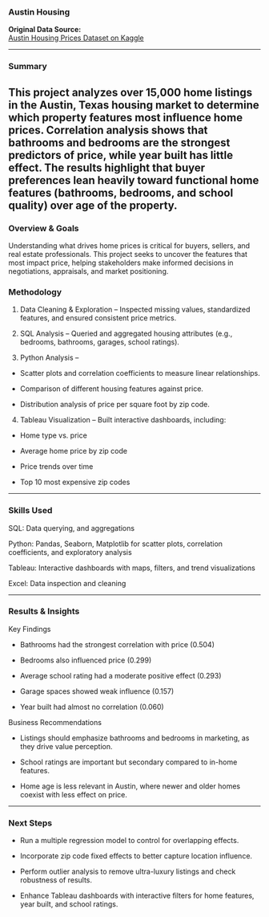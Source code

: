 ### Austin Housing  
**Original Data Source:**  
[Austin Housing Prices Dataset on Kaggle](https://www.kaggle.com/datasets/ericpierce/austinhousingprices?utm_source=chatgpt.com)

---

### **Summary**

This project analyzes over 15,000 home listings in the Austin, Texas housing market to determine which property features most influence home prices. Correlation analysis shows that bathrooms and bedrooms are the strongest predictors of price, while year built has little effect. The results highlight that buyer preferences lean heavily toward functional home features (bathrooms, bedrooms, and school quality) over age of the property.
---

### **Overview & Goals**

Understanding what drives home prices is critical for buyers, sellers, and real estate professionals. This project seeks to uncover the features that most impact price, helping stakeholders make informed decisions in negotiations, appraisals, and market positioning.

### **Methodology**

1. Data Cleaning & Exploration – Inspected missing values, standardized features, and ensured consistent price metrics.

2. SQL Analysis – Queried and aggregated housing attributes (e.g., bedrooms, bathrooms, garages, school ratings).

3. Python Analysis –

- Scatter plots and correlation coefficients to measure linear relationships.

- Comparison of different housing features against price.

- Distribution analysis of price per square foot by zip code.

4. Tableau Visualization – Built interactive dashboards, including:

- Home type vs. price

- Average home price by zip code

- Price trends over time

- Top 10 most expensive zip codes

---

### **Skills Used**

SQL: Data querying, and aggregations 

Python: Pandas, Seaborn, Matplotlib for scatter plots, correlation coefficients, and exploratory analysis

Tableau: Interactive dashboards with maps, filters, and trend visualizations

Excel: Data inspection and cleaning

---

### **Results & Insights**

Key Findings

- Bathrooms had the strongest correlation with price (0.504)

- Bedrooms also influenced price (0.299)

- Average school rating had a moderate positive effect (0.293)

- Garage spaces showed weak influence (0.157)

- Year built had almost no correlation (0.060)


Business Recommendations

- Listings should emphasize bathrooms and bedrooms in marketing, as they drive value perception.

- School ratings are important but secondary compared to in-home features.

- Home age is less relevant in Austin, where newer and older homes coexist with less effect on price.

---

### **Next Steps**

- Run a multiple regression model to control for overlapping effects.

- Incorporate zip code fixed effects to better capture location influence.

- Perform outlier analysis to remove ultra-luxury listings and check robustness of results.

- Enhance Tableau dashboards with interactive filters for home features, year built, and school ratings.
